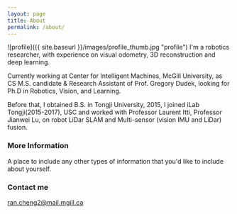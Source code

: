 ```yaml
---
layout: page
title: About
permalink: /about/
---
```

![profile]({{ site.baseurl }}/images/profile_thumb.jpg "profile")
I'm a robotics researcher, with experience on visual odometry, 3D reconstruction and deep learning.

Currently working at Center for Intelligent Machines, McGill University, as CS M.S. candidate & Research Assistant of Prof. Gregory Dudek, looking for Ph.D in Robotics, Vision, and Learning.

Before that, I obtained B.S. in Tongji University, 2015, I joined iLab Tongji(2015-2017), USC and worked with Professor Laurent Itti, Professor Jianwei Lu, on robot LiDar SLAM and Multi-sensor (vision IMU and LiDar) fusion.

### More Information

A place to include any other types of information that you'd like to include about yourself.

### Contact me

[ran.cheng2@mail.mgill.ca](mailto:rancheng2@mail.mcgill.ca)
